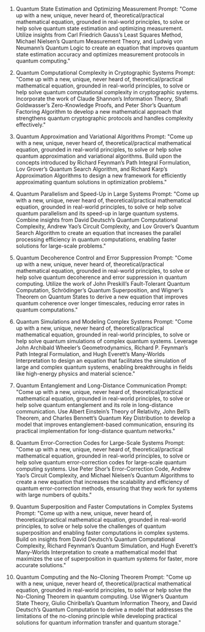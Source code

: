 1. Quantum State Estimation and Optimizing Measurement
Prompt:
"Come up with a new, unique, never heard of, theoretical/practical mathematical equation, grounded in real-world principles, to solve or help solve quantum state estimation and optimizing measurement. Utilize insights from Carl Friedrich Gauss’s Least Squares Method, Michael Nielsen’s Quantum Measurement Theory, and Ludwig von Neumann’s Quantum Logic to create an equation that improves quantum state estimation accuracy and optimizes measurement protocols in quantum computing."

2. Quantum Computational Complexity in Cryptographic Systems
Prompt:
"Come up with a new, unique, never heard of, theoretical/practical mathematical equation, grounded in real-world principles, to solve or help solve quantum computational complexity in cryptographic systems. Incorporate the work of Claude Shannon’s Information Theory, Shafi Goldwasser’s Zero-Knowledge Proofs, and Peter Shor’s Quantum Factoring Algorithm to develop a new mathematical approach that strengthens quantum cryptographic protocols and handles complexity effectively."

3. Quantum Approximation and Variational Algorithms
Prompt:
"Come up with a new, unique, never heard of, theoretical/practical mathematical equation, grounded in real-world principles, to solve or help solve quantum approximation and variational algorithms. Build upon the concepts introduced by Richard Feynman’s Path Integral Formulation, Lov Grover’s Quantum Search Algorithm, and Richard Karp’s Approximation Algorithms to design a new framework for efficiently approximating quantum solutions in optimization problems."

4. Quantum Parallelism and Speed-Up in Large Systems
Prompt:
"Come up with a new, unique, never heard of, theoretical/practical mathematical equation, grounded in real-world principles, to solve or help solve quantum parallelism and its speed-up in large quantum systems. Combine insights from David Deutsch’s Quantum Computational Complexity, Andrew Yao’s Circuit Complexity, and Lov Grover’s Quantum Search Algorithm to create an equation that increases the parallel processing efficiency in quantum computations, enabling faster solutions for large-scale problems."

5. Quantum Decoherence Control and Error Suppression
Prompt:
"Come up with a new, unique, never heard of, theoretical/practical mathematical equation, grounded in real-world principles, to solve or help solve quantum decoherence and error suppression in quantum computing. Utilize the work of John Preskill’s Fault-Tolerant Quantum Computation, Schrödinger’s Quantum Superposition, and Wigner’s Theorem on Quantum States to derive a new equation that improves quantum coherence over longer timescales, reducing error rates in quantum computations."

6. Quantum Simulations and Modeling Complex Systems
Prompt:
"Come up with a new, unique, never heard of, theoretical/practical mathematical equation, grounded in real-world principles, to solve or help solve quantum simulations of complex quantum systems. Leverage John Archibald Wheeler’s Geometrodynamics, Richard P. Feynman’s Path Integral Formulation, and Hugh Everett’s Many-Worlds Interpretation to design an equation that facilitates the simulation of large and complex quantum systems, enabling breakthroughs in fields like high-energy physics and material science."

7. Quantum Entanglement and Long-Distance Communication
Prompt:
"Come up with a new, unique, never heard of, theoretical/practical mathematical equation, grounded in real-world principles, to solve or help solve quantum entanglement and its role in long-distance communication. Use Albert Einstein’s Theory of Relativity, John Bell’s Theorem, and Charles Bennett’s Quantum Key Distribution to develop a model that improves entanglement-based communication, ensuring its practical implementation for long-distance quantum networks."

8. Quantum Error-Correction Codes for Large-Scale Systems
Prompt:
"Come up with a new, unique, never heard of, theoretical/practical mathematical equation, grounded in real-world principles, to solve or help solve quantum error-correction codes for large-scale quantum computing systems. Use Peter Shor’s Error-Correction Code, Andrew Yao’s Circuit Complexity, and Michael Nielsen’s Quantum Algorithms to create a new equation that increases the scalability and efficiency of quantum error-correction methods, ensuring that they work for systems with large numbers of qubits."

9. Quantum Superposition and Faster Computations in Complex Systems
Prompt:
"Come up with a new, unique, never heard of, theoretical/practical mathematical equation, grounded in real-world principles, to solve or help solve the challenges of quantum superposition and enabling faster computations in complex systems. Build on insights from David Deutsch’s Quantum Computational Complexity, Richard Feynman’s Quantum Simulation, and Hugh Everett’s Many-Worlds Interpretation to create a mathematical model that maximizes the use of superposition in quantum systems for faster, more accurate solutions."

10. Quantum Computing and the No-Cloning Theorem
Prompt:
"Come up with a new, unique, never heard of, theoretical/practical mathematical equation, grounded in real-world principles, to solve or help solve the No-Cloning Theorem in quantum computing. Use Wigner’s Quantum State Theory, Giulio Chiribella’s Quantum Information Theory, and David Deutsch’s Quantum Computation to derive a model that addresses the limitations of the no-cloning principle while developing practical solutions for quantum information transfer and quantum storage."
